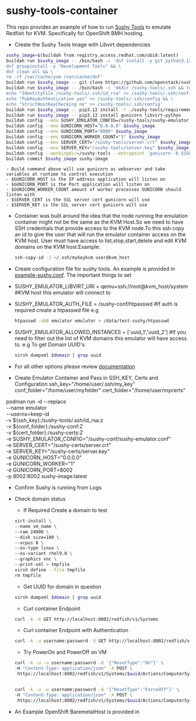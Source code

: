 # sushy-tools-container


This repo provides an example of how to run [Sushy Tools](https://opendev.org/openstack/sushy-tools) to emulate Redfish for KVM. Specifically for OpenShift BMH hosting.

- Create the Sushy Tools Image with Libvirt dependencies
```bash
sushy_image=$(buildah from registry.access.redhat.com/ubi8:latest)
buildah run $sushy_image -- /bin/bash -c 'dnf install -y git python3.12 python3.12-pip openssh-clients python3-pyOpenSSL pkgconfig python3.12-devel libvirt-devel libvirt-daemon-kvm libvirt-client virt-install && \
dnf groupinstall -y "Development Tools" && \
dnf clean all && \
rm -rf /var/cache/yum /var/cache/dnf'
buildah run $sushy_image -- git clone https://github.com/openstack/sushy-tools.git
buildah run $sushy_image -- /bin/bash -c 'mkdir /sushy-tools/.ssh && touch /sushy-tools/.ssh/config && \
echo "IdentityFile /sushy-tools/.ssh/id_rsa" >> /sushy-tools/.ssh/config && \
echo "PubKeyAuthentication yes" >> /sushy-tools/.ssh/config && \
echo "StrictHostKeyChecking no" >> /sushy-tools/.ssh/config'
buildah run $sushy_image -- pip3.12 install -r ./sushy-tools/requirements.txt
buildah run $sushy_image -- pip3.12 install gunicorn libvirt-python
buildah config --env SUSHY_EMULATOR_CONFIG=/sushy-tools/sushy-emulator.conf $sushy_image
buildah config --env GUNICORN_HOST="0.0.0.0" $sushy_image
buildah config --env GUNICORN_PORT="8000" $sushy_image
buildah config --env GUNICORN_WORKER_COUNT="3" $sushy_image
buildah config --env SERVER_CERT="/sushy-tools/server.crt" $sushy_image
buildah config --env SERVER_KEY="/sushy-tools/server.key" $sushy_image
buildah config --workingdir=/sushy-tools --entrypoint 'gunicorn -b ${GUNICORN_HOST}:${GUNICORN_PORT} --certfile=${SERVER_CERT} --keyfile=${SERVER_KEY} --workers=${GUNICORN_WORKER_COUNT} --log-level debug "sushy_tools.emulator.main:app"' $sushy_image
buildah commit $sushy_image sushy-image
```
    - Build command above will use gunicorn as webserver and take variables at runtime to control execution
    - $GUNICORN_HOST is the IP address application will listen on
    - $GUNICORN_PORT is the Port application will listen on
    - $GUNICORN_WORKER_COUNT amount of worker processes GUNICORN should listen with
    - $SERVER_CERT is the SSL server cert gunicorn will use
    - $SERVER_KEY is the SSL server cert gunicorn will use

- Container was built around the idea that the node running the emulation container might not be the same as the KVM Host.So we need to have SSH credentials that provide access to the KVM node.To this ssh copy an id to give the user that will run the emulator container access on the KVM host. User must have access to list,stop,start,delete and edit KVM domains on the KVM host.Example:

    ```bash
    ssh-copy-id -i ~/.ssh/mykeykvm user@kvm_host
    ```

- Create configuration file for sushy tools. An example is provided in [example-sushy.conf](./example-sushy.conf).
The important things to set
- SUSHY_EMULATOR_LIBVIRT_URI = qemu+ssh://root@kvm_host/system  #KVM host this emulator will connect to
- SUSHY_EMULATOR_AUTH_FILE = /sushy-conf/htpasswd #If auth is required create a htpasswd file
  e.g 
  ```bash
  htpasswd -nbB emulator emulator > /data/test-sushy/htpasswd
  ```
- SUSHY_EMULATOR_ALLOWED_INSTANCES = ['uuid_1','uuid_2'] #If you need to filter out the list of KVM domains this emulator will have access to.
  e.g To get Domain UUID's
  ```bash
  virsh dumpxml $domain | grep uuid
  ```

- For all other options please review [documentation](https://docs.openstack.org/sushy-tools/latest/user/dynamic-emulator.html)
    
- Create Emulator Container and Pass in SSH_KEY, Certs and Configuration
ssh_key="/home/user/.ssh/my_key"
conf_folder="/home/user/myfolder"
cert_folder="/home/user/mycerts"

podman run -d --replace \
--name emulator \
--userns=keep-id \
-v ${ssh_key}:/sushy-tools/.ssh/id_rsa:z \
-v ${conf_folder}:/sushy-conf:Z \
-v ${cert_folder}:/sushy-certs:Z \
-e SUSHY_EMULATOR_CONFIG="/sushy-conf/sushy-emulator.conf" \
-e SERVER_CERT="/sushy-certs/server.crt" \
-e SERVER_KEY="/sushy-certs/server.key" \
-e GUNICORN_HOST="0.0.0.0" \
-e GUNICORN_WORKER="1" \
-e GUNICORN_PORT=8002 \
-p 8002:8002 sushy-image:latest

- Confirm Sushy is running from Logs

- Check domain status
   
    - If Required Create a domain to test
    ```bash
    virt-install \
    --name vm_name \
    --ram 24000 \
    --disk size=100 \
    --vcpus 8 \
    --os-type linux \
    --os-variant rhel9.0 \
    --graphics vnc \
    --print-xml > tmpfile
    virsh define --file tmpfile
    rm tmpfile
    ```
    
    - Get UUID for domain in question
    ```bash
    virsh dumpxml $domain | grep uuid
    ```

    - Curl container Endpoint
    ```bash
    curl -k -X GET http://localhost:8002/redfish/v1/Systems
    ```

    - Curl container Endpoint with Authentication
    ```bash
    curl -k -u username:password -X GET http://localhost:8002/redfish/v1/Systems
    ```

    - Try PowerOn and PowerOff on VM
    ```bash
    curl -k -u -u username:password -d '{"ResetType":"On"}' \
    -H "Content-Type: application/json" -X POST \
     https://localhost:8002/redfish/v1/Systems/$uuid/Actions/ComputerSystem.Reset


    curl -k -u -u username:password -d '{"ResetType":"ForceOff"}' \
    -H "Content-Type: application/json" -X POST \
     https://localhost:8002/redfish/v1/Systems/$uuid/Actions/ComputerSystem.Reset
    ```

- An Example OpenShift BaremetalHost is provided in 
